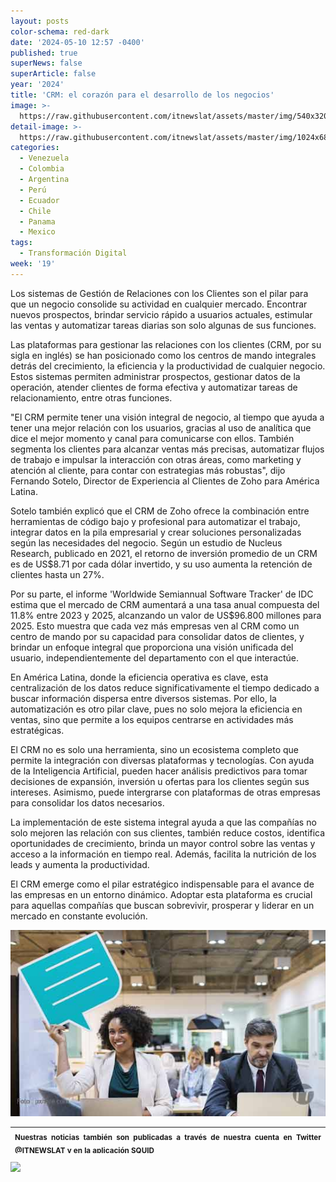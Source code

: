 ```yaml
---
layout: posts
color-schema: red-dark
date: '2024-05-10 12:57 -0400'
published: true
superNews: false
superArticle: false
year: '2024'
title: 'CRM: el corazón para el desarrollo de los negocios'
image: >-
  https://raw.githubusercontent.com/itnewslat/assets/master/img/540x320/Customer-services-p.jpg
detail-image: >-
  https://raw.githubusercontent.com/itnewslat/assets/master/img/1024x680/Customer-services-g.jpg
categories:
  - Venezuela
  - Colombia
  - Argentina
  - Perú
  - Ecuador
  - Chile
  - Panama
  - Mexico
tags:
  - Transformación Digital
week: '19'
---
```

Los sistemas de Gestión de Relaciones con los Clientes son el pilar para que un negocio consolide su actividad en cualquier mercado. Encontrar nuevos prospectos, brindar servicio rápido a usuarios actuales, estimular las ventas y automatizar tareas diarias son solo algunas de sus funciones.

Las plataformas para gestionar las relaciones con los clientes (CRM, por su sigla en inglés) se han posicionado como los centros de mando integrales detrás del crecimiento, la eficiencia y la productividad de cualquier negocio. Estos sistemas permiten administrar prospectos, gestionar datos de la operación, atender clientes de forma efectiva y automatizar tareas de relacionamiento, entre otras funciones.

"El CRM permite tener una visión integral de negocio, al tiempo que ayuda a tener una mejor relación con los usuarios, gracias al uso de analítica que dice el mejor momento y canal para comunicarse con ellos. También segmenta los clientes para alcanzar ventas más precisas, automatizar flujos de trabajo e impulsar la interacción con otras áreas, como marketing y atención al cliente, para contar con estrategias más robustas", dijo Fernando Sotelo, Director de Experiencia al Clientes de Zoho para América Latina.

Sotelo también explicó que el CRM de Zoho ofrece la combinación entre herramientas de código bajo y profesional para automatizar el trabajo, integrar datos en la pila empresarial y crear soluciones personalizadas según las necesidades del negocio. Según un estudio de Nucleus Research, publicado en 2021, el retorno de inversión promedio de un CRM es de US$8.71 por cada dólar invertido, y su uso aumenta la retención de clientes hasta un 27%.

Por su parte, el informe 'Worldwide Semiannual Software Tracker' de IDC estima que el mercado de CRM aumentará a una tasa anual compuesta del 11.8% entre 2023 y 2025, alcanzando un valor de US$96.800 millones para 2025. Esto muestra que cada vez más empresas ven al CRM como un centro de mando por su capacidad para consolidar datos de clientes, y brindar un enfoque integral que proporciona una visión unificada del usuario, independientemente del departamento con el que interactúe.

En América Latina, donde la eficiencia operativa es clave, esta centralización de los datos reduce significativamente el tiempo dedicado a buscar información dispersa entre diversos sistemas. Por ello, la automatización es otro pilar clave, pues no solo mejora la eficiencia en ventas, sino que permite a los equipos centrarse en actividades más estratégicas.

El CRM no es solo una herramienta, sino un ecosistema completo que permite la integración con diversas plataformas y tecnologías. Con ayuda de la Inteligencia Artificial, pueden hacer análisis predictivos para tomar decisiones de expansión, inversión u ofertas para los clientes según sus intereses. Asimismo, puede intergrarse con plataformas de otras empresas para consolidar los datos necesarios.

La implementación de este sistema integral ayuda a que las compañías no solo mejoren las relación con sus clientes, también reduce costos, identifica oportunidades de crecimiento, brinda un mayor control sobre las ventas y acceso a la información en tiempo real. Además, facilita la nutrición de los leads y aumenta la productividad.

El CRM emerge como el pilar estratégico indispensable para el avance de las empresas en un entorno dinámico. Adoptar esta plataforma es crucial para aquellas compañías que buscan sobrevivir, prosperar y liderar en un mercado en constante evolución.

![](https://raw.githubusercontent.com/itnewslat/assets/master/img/540x320/Customer-services-p.jpg)

<table style="height: 42px;" width="569">
<tbody>
<tr>
<td style="text-align: justify;"><sub><strong>Nuestras noticias también son publicadas a través de nuestra cuenta en Twitter <a href="https://twitter.com/itnewslat?lang=es">@ITNEWSLAT</a> y en la aplicación <a href="https://squidapp.co/en/">SQUID</a></strong></sub></td>
</tr>
</tbody>
</table>

<img src="https://tracker.metricool.com/c3po.jpg?hash=56f88a41e39ab42c063cc51676587a04"/>